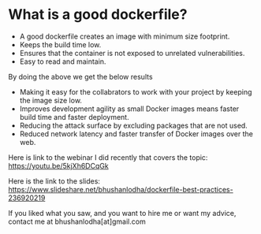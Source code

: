 # What is a good dockerfile?

- A good dockerfile creates an image with minimum size footprint.
- Keeps the build time low.
- Ensures that the container is not exposed to unrelated vulnerabilities.
- Easy to read and maintain.

By doing the above we get the below results

- Making it easy for the collabrators to work with your project by keeping the image size low.
- Improves development agility as small Docker images means faster build time and faster deployment.
- Reducing the attack surface by excluding packages that are not used.
- Reduced network latency and faster transfer of Docker images over the web.

Here is link to the webinar I did recently that covers the topic: https://youtu.be/5kjXh6DCqGk

Here is the link to the slides: https://www.slideshare.net/bhushanlodha/dockerfile-best-practices-236920219

If you liked what you saw, and you want to hire me or want my advice, contact me at bhushanlodha[at]gmail.com
